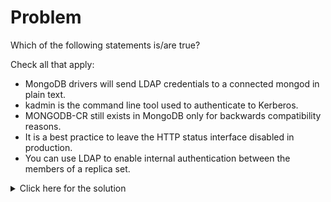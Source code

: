 # Problem
Which of the following statements is/are true?

Check all that apply:
 - MongoDB drivers will send LDAP credentials to a connected mongod in plain text.
 - kadmin is the command line tool used to authenticate to Kerberos.
 - MONGODB-CR still exists in MongoDB only for backwards compatibility reasons.
 - It is a best practice to leave the HTTP status interface disabled in production.
 - You can use LDAP to enable internal authentication between the members of a replica set.

<details>
  <summary>Click here for the solution</summary>
    <ul>
      <li>MongoDB drivers will send LDAP credentials to a connected mongod in plain text.</li>
      <li>MONGODB-CR still exists in MongoDB only for backwards compatibility reasons.</li>
      <li>It is a best practice to leave the HTTP status interface disabled in production.</li>
 	</ul>
</details>